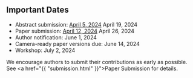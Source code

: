 ## Important Dates

* Abstract submission: <u>April 5, 2024</u> April 19, 2024
* Paper submission: <u>April 12, 2024</u> April 26, 2024
* Author notification: June 1, 2024
* Camera-ready paper versions due: June 14, 2024
* Workshop: July 2, 2024

We encourage authors to submit their contributions as early as possible. See <a href="{{ "submission.html" }}">Paper Submission</a>
for details.
